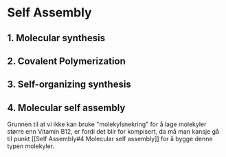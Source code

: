 # Self Assembly
## 1. Molecular synthesis

## 2. Covalent Polymerization

## 3. Self-organizing synthesis

## 4. Molecular self assembly

Grunnen til at vi ikke kan bruke "molekylsnekring" for å lage molekyler større enn Vitamin B12, er fordi det blir for kompisert, da må man kansje gå til punkt [[Self Assembly#4 Molecular self assembly]] for å bygge denne typen molekyler.